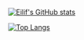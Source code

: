 [![Eilif's GitHub stats](https://github-readme-stats.vercel.app/api?username=eilifjohansen&show_icons=true&theme=dark&hide=prs)](https://github.com/eilifjohansen?tab=repositories)

[![Top Langs](https://github-readme-stats.vercel.app/api/top-langs/?username=eilifjohansen&theme=dark&hide=java,php)](https://github.com/eilifjohansen?tab=repositories)